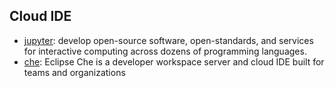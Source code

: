 ## Cloud IDE

- [jupyter](https://jupyter.org/):  develop open-source software, open-standards, and services for interactive computing across dozens of programming languages.
- [che](https://www.eclipse.org/che/): Eclipse Che is a developer workspace server and cloud IDE built for teams and organizations  

